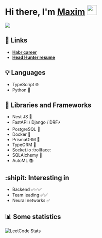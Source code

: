 <h1>Hi there, I'm <a href="https://github.com/idmaksim" target="_blank">Maxim</a> 
<img src="https://github.com/blackcater/blackcater/raw/main/images/Hi.gif" height="32"/>
</h1>
<p>
<img align="center" src="https://readme-typing-svg.herokuapp.com?color=%2336BCF7&lines=Junior+backend+developer">
</p>

## :link: Links 
-  **[Habr career](https://career.habr.com/idmaksim)**
-  **[Head Hunter resume](https://hh.ru/resume/2cab0c6eff0dc71c610039ed1f79674f754159)**


## 💡 Languages
- TypeScript :globe_with_meridians:
- Python :snake:

## :hammer: Libraries and Frameworks
- Nest JS :wolf:  
- FastAPI / Django / DRF⚡
- PostgreSQL 🐘
- Docker :whale2:
- PrismaORM :crystal_ball: 
- TypeORM :snail:
- Socket.io :trollface:
- SQLAlchemy :milky_way:
- AutoML 📚
  
## :shipit: Interesting in
- Backend :white_check_mark::white_check_mark::white_check_mark:
- Team leading :white_check_mark::white_check_mark:
- Neural networks :white_check_mark:
## :bar_chart: Some statistics
![LeetCode Stats](https://leetcard.jacoblin.cool/dmaksim?theme=nord&font=ABeeZee&ext=heatmap)

